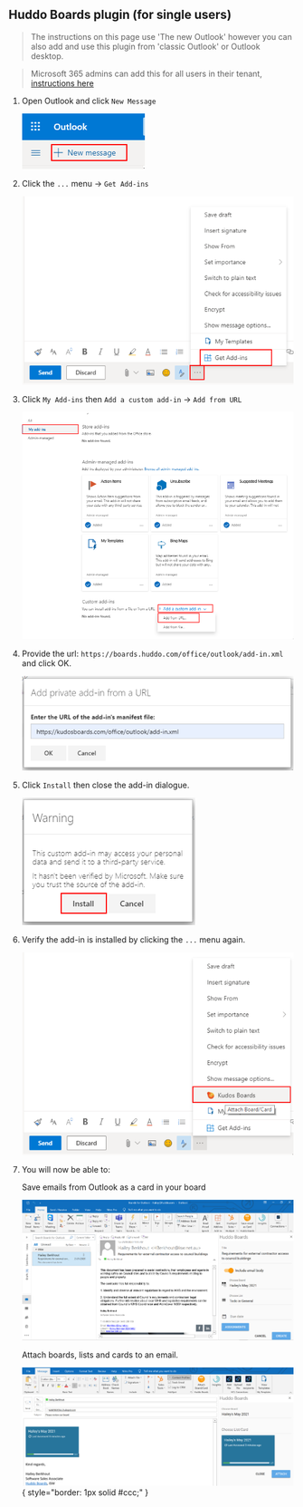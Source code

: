 ## Huddo Boards plugin (for single users)

> The instructions on this page use 'The new Outlook' however you can also add and use this plugin from 'classic Outlook' or Outlook desktop.

> Microsoft 365 admins can add this for all users in their tenant, [instructions here](index.md)

1. Open Outlook and click `New Message`

      ![example](personal1.png)


1. Click the `...` menu -> `Get Add-ins`

      ![example](personal2.png)

1. Click `My Add-ins` then `Add a custom add-in` -> `Add from URL`

      ![example](personal3.png)

1. Provide the url: `https://boards.huddo.com/office/outlook/add-in.xml` and click OK.

      ![example](personal4.png)

1. Click `Install` then close the add-in dialogue.

      ![example](personal5.png)

1. Verify the add-in is installed by clicking the `...` menu again.

      ![example](personal6.png)

1. You will now be able to:

    Save emails from Outlook as a card in your board

    ![Save email](create.png)

    Attach boards, lists and cards to an email.

    ![Attach](attach.png){ style="border: 1px solid #ccc;" }
